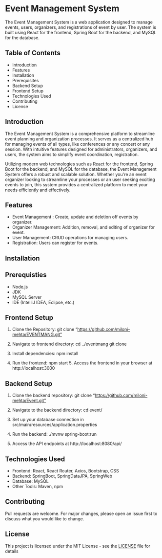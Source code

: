 
# Event Management System

The Event Management System is a web application designed to manage events, users, organizers, and registrations of event by user. The system is built using React for the frontend, Spring Boot for the backend, and MySQL for the database.




## Table of Contents

-	Introduction
-	Features
-  Installation
-	Prerequisites
-	Backend Setup
-	Frontend Setup
-	Technologies Used
-	Contributing
-	License


## Introduction

The Event Management System is a comprehensive platform to streamline event planning and organization processes. It serves as a centralized hub for managing events of all types, like conferences or any concert or any session. With intuitive features designed for administrators, organizers, and users, the system aims to simplify event coordination, registration.

Utilizing modern web technologies such as React for the frontend, Spring Boot for the backend, and MySQL for the database, the Event Management System offers a robust and scalable solution. Whether you're an event organizer looking to streamline your processes or an user seeking exciting events to join, this system provides a centralized platform to meet your needs efficiently and effectively.

## Features

- 	Event Management : Create, update and deletion off events by organizer.
- Organizer Management: Addition, removal, and editing of organizer for event. 
- User Management: CRUD operations for managing users.
-	Registration: Users can register for events.


## Installation
## Prerequisties

-	Node.js
-	JDK
-	MySQL Server
-	IDE (IntelliJ IDEA, Eclipse, etc.)

## Frontend Setup

1.	Clone the Repository:
git clone  “https://github.com/miloni-mehta/EVENTMANG.git”

2.	Navigate to frontend directory:
cd ../eventmang
git clone <frontend-repo-url>

3.	Install dependencies:
    npm install
4.	Run the frontend:
    npm start
       5. Access the frontend in your browser at http://localhost:3000

## Backend Setup

1. Clone the backend repository:
    git clone “https://github.com/miloni-mehta/Event.git”

2. Navigate to the backend directory:
     cd event/

3. Set up your database connection in src/main/resources/application.properties

4. Run the backend:
    ./mvnw spring-boot:run
5.	Access the API endpoints at http://localhost:8080/api/<endpoint>

## Technologies Used

- Frontend: React, React Router, Axios, Bootstrap, CSS
-	Backend: SpringBoot, SpringDataJPA, SpringWeb
-	Database: MySQL
-	Other Tools: Maven, npm

## Contributing

Pull requests are welcome. For major changes, please open an issue first to discuss what you would like to change.
## License

This project is licensed under the MIT License - see the [LICENSE](LICENSE) file for details
